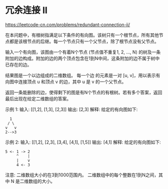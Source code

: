 # 冗余连接 II

https://leetcode-cn.com/problems/redundant-connection-ii/

在本问题中，有根树指满足以下条件的有向图。该树只有一个根节点，所有其他节点都是该根节点的后继。每一个节点只有一个父节点，除了根节点没有父节点。

输入一个有向图，该图由一个有着N个节点 (节点值不重复1, 2, ..., N) 的树及一条附加的边构成。附加的边的两个顶点包含在1到N中间，这条附加的边不属于树中已存在的边。

结果图是一个以边组成的二维数组。 每一个边 的元素是一对 [u, v]，用以表示有向图中连接顶点 u 和顶点 v 的边，其中 u 是 v 的一个父节点。

返回一条能删除的边，使得剩下的图是有N个节点的有根树。若有多个答案，返回最后出现在给定二维数组的答案。

示例 1:
输入: [[1,2], [1,3], [2,3]]
输出: [2,3]
解释: 给定的有向图如下:
```
  1
 / \
v   v
2-->3
```

示例 2:
输入: [[1,2], [2,3], [3,4], [4,1], [1,5]]
输出: [4,1]
解释: 给定的有向图如下:
```
5 <- 1 -> 2
     ^    |
     |    v
     4 <- 3
```

注意:
二维数组大小的在3到1000范围内。
二维数组中的每个整数在1到N之间，其中 N 是二维数组的大小。
